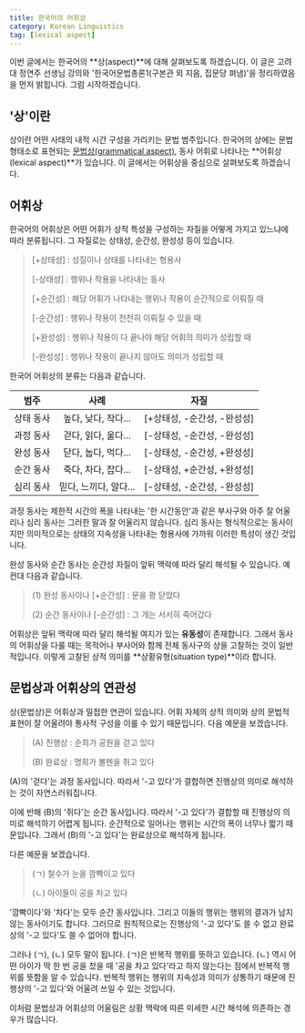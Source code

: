 ```yaml
---
title: 한국어의 어휘상
category: Korean Linguistics
tag: [lexical aspect]
---
```


이번 글에서는 한국어의 **상(aspect)**에 대해 살펴보도록 하겠습니다. 이 글은 고려대 정연주 선생님 강의와 '한국어문법총론1(구본관 외 지음, 집문당 펴냄)'을 정리하였음을 먼저 밝힙니다. 그럼 시작하겠습니다.





## '상'이란

상이란 어떤 사태의 내적 시간 구성을 가리키는 문법 범주입니다. 한국어의 상에는 문법형태소로 표현되는 [문법상(grammatical aspect)](https://ratsgo.github.io/korean%20linguistics/2017/07/10/aspect/), 동사 어휘로 나타나는 **어휘상(lexical aspect)**가 있습니다. 이 글에서는 어휘상을 중심으로 살펴보도록 하겠습니다.





## 어휘상

한국어의 어휘상은 어떤 어휘가 상적 특성을 구성하는 자질을 어떻게 가지고 있느냐에 따라 분류됩니다. 그 자질로는 상태성, 순간성, 완성성 등이 있습니다.

> [+상태성] : 성질이나 상태를 나타내는 형용사
>
> [-상태성] : 행위나 작용을 나타내는 동사
>
> [+순간성] : 해당 어휘가 나타내는 행위나 작용이 순간적으로 이뤄질 때
>
> [-순간성] : 행위나 작용이 천천히 이뤄질 수 있을 때
>
> [+완성성] : 행위나 작용이 다 끝나야 해당 어휘의 의미가 성립할 때
>
> [-완성성] : 행위나 작용이 끝나지 않아도 의미가 성립할 때

한국어 어휘상의 분류는 다음과 같습니다. 

|  범주   |       사례       |         자질         |
| :---: | :------------: | :----------------: |
| 상태 동사 | 높다, 낮다, 작다...  | [+상태성, -순간성, -완성성] |
| 과정 동사 | 걷다, 읽다, 울다...  | [-상태성, -순간성, -완성성] |
| 완성 동사 | 닫다, 눕다, 먹다...  | [-상태성, -순간성, +완성성] |
| 순간 동사 | 죽다, 차다, 잡다...  | [-상태성, +순간성, +완성성] |
| 심리 동사 | 믿다, 느끼다, 알다... | [-상태성, -순간성, -완성성] |

과정 동사는 제한적 시간의 폭을 나타내는 '한 시간동안'과 같은 부사구와 아주 잘 어울리나 심리 동사는 그러한 말과 잘 어울리지 않습니다. 심리 동사는 형식적으로는 동사이지만 의미적으로는 상태의 지속성을 나타내는 형용사에 가까워 이러한 특성이 생긴 것입니다.

완성 동사와 순간 동사는 순간성 자질이 앞뒤 맥락에 따라 달리 해석될 수 있습니다. 예컨대 다음과 같습니다.

> (1) 완성 동사이나 [+순간성] : 문을 쾅 닫았다
>
> (2) 순간 동사이나 [-순간성] : 그 개는 서서히 죽어갔다

어휘상은 앞뒤 맥락에 따라 달리 해석될 여지가 있는 **유동성**이 존재합니다. 그래서 동사의 어휘상을 다룰 때는 목적어나 부사어와 함께 전체 동사구의 상을 고찰하는 것이 일반적입니다. 이렇게 고찰된 상적 의미를 **상황유형(situation type)**이라 합니다.





## 문법상과 어휘상의 연관성

상(문법상)은 어휘상과 밀접한 연관이 있습니다. 어휘 자체의 상적 의미와 상의 문법적 표현이 잘 어울려야 통사적 구성을 이룰 수 있기 때문입니다. 다음 예문을 보겠습니다.

> (A) 진행상 : 순희가 공원을 걷고 있다
>
> (B) 완료상 : 명희가 볼펜을 쥐고 있다

(A)의 '걷다'는 과정 동사입니다. 따라서 '-고 있다'가 결합하면 진행상의 의미로 해석하는 것이 자연스러워집니다.

이에 반해 (B)의 '쥐다'는 순간 동사입니다. 따라서 '-고 있다'가 결합할 때 진행상의 의미로 해석하기 어렵게 됩니다. 순간적으로 일어나는 행위는 시간의 폭이 너무나 짧기 때문입니다. 그래서 (B)의 '-고 있다'는 완료상으로 해석하게 됩니다.

다른 예문을 보겠습니다.

> (ㄱ) 철수가 눈을 깜빡이고 있다
>
> (ㄴ) 아이들이 공을 차고 있다

'깜빡이다'와 '차다'는 모두 순간 동사입니다. 그리고 이들의 행위는 행위의 결과가 남지 않는 동사이기도 합니다. 그러므로 원칙적으로는 진행상의 '-고 있다'도 쓸 수 없고 완료상의 '-고 있다'도 쓸 수 없어야 합니다. 

그러나 (ㄱ), (ㄴ) 모두 말이 됩니다. (ㄱ)은 반복적 행위를 뜻하고 있습니다. (ㄴ) 역시 어떤 아이가 딱 한 번 공을 찼을 때 '공을 차고 있다'라고 하지 않는다는 점에서 반복적 행위를 뜻함을 알 수 있습니다. 반복적 행위는 행위의 지속성과 의미가 상통하기 때문에 진행상의 '-고 있다'와 어울려 쓰일 수 있는 것입니다.

이처럼 문법상과 어휘상의 어울림은 상황 맥락에 따른 미세한 시간 해석에 의존하는 경우가 많습니다.

